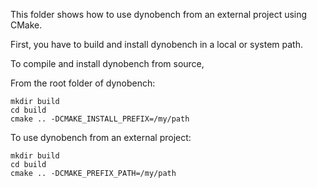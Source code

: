 

This folder shows how to use dynobench from an external project using CMake.

First, you have to build and install dynobench in a local or system path.


To compile and install dynobench from source,

From the root folder of dynobench:

```
mkdir build
cd build
cmake .. -DCMAKE_INSTALL_PREFIX=/my/path
```

To use dynobench from an external project:

```
mkdir build
cd build
cmake .. -DCMAKE_PREFIX_PATH=/my/path
```
